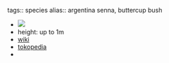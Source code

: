 tags:: species
alias:: argentina senna, buttercup bush

- ![](https://peach-geographical-bat-397.mypinata.cloud/ipfs/QmS8fFixvz5XjmJ8dQoav1ATxHRpvahPuWWS7y6JaahxnX)
- height: up to 1m
- [wiki](https://en.wikipedia.org/wiki/Senna_corymbosa)
- [tokopedia](https://www.tokopedia.com/ghosthunter577/benih-bibit-biji-pohon-bunga-buttercup-bush-senna-corymbosa-flower?extParam=ivf%3Dfalse)
-